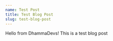 ```yaml
---
name: Test Post
title: Test Blog Post
slug: test-blog-post
---
```


Hello from DhammaDevs! This is a test blog post
